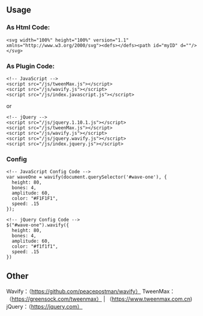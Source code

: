## Usage


### As Html Code:
```
<svg width="100%" height="100%" version="1.1" xmlns="http://www.w3.org/2000/svg"><defs></defs><path id="myID" d=""/></svg>
```

### As Plugin Code:

```
<!-- JavaScript -->
<script src="/js/tweenMax.js"></script>
<script src="/js/wavify.js"></script> 
<script src="/js/index.javascript.js"></script> 
```


or



```
<!-- jQuery -->
<script src="/js/jquery.1.10.1.js"></script>
<script src="/js/tweenMax.js"></script>
<script src="/js/wavify.js"></script>
<script src="/js/jquery.wavify.js"></script>
<script src="/js/index.jquery.js"></script> 
```

### Config
```
<!-- JavaScript Config Code -->
var waveOne = wavify(document.querySelector('#wave-one'), {
  height: 80,
  bones: 4,
  amplitude: 60,
  color: "#F1F1F1",
  speed: .15
});

<!-- jQuery Config Code -->
$("#wave-one").wavify({
  height: 80,
  bones: 4,
  amplitude: 60,
  color: "#f1f1f1",
  speed: .15
})
```


## Other
Wavify：（https://github.com/peacepostman/wavify）
TweenMax：（https://greensock.com/tweenmax） | （https://www.tweenmax.com.cn)
jQuery：（https://jquery.com）
